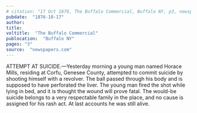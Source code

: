 ```yaml
---
# citation: "17 Oct 1876, The Buffalo Commercial, Buffalo NY, p3, newspapers.com" 
pubdate:  "1876-10-17"
author: 
title: 
voltitle:  "The Buffalo Commercial"
publocation:  "Buffalo NY"
pages: "3"
source:  "newspapers.com"
---
```


ATTEMPT AT SUICIDE.—Yesterday morning a young man named Horace Mills, residing at Corfu, Genesee County, attempted to commit suicide by shooting himself with a revolver. The ball passed through his body and is supposed to have perforated the liver. The young man fired the shot while lying in bed, and it is thought the wound will prove fatal. The would-be suicide belongs to a very respectable family in the place, and no cause is assigned for his rash act. At last accounts he was still alive.

